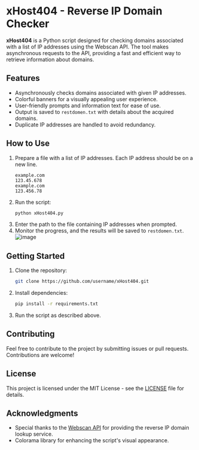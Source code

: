 # xHost404 - Reverse IP Domain Checker

**xHost404** is a Python script designed for checking domains associated with a list of IP addresses using the Webscan API. The tool makes asynchronous requests to the API, providing a fast and efficient way to retrieve information about domains.

## Features

- Asynchronously checks domains associated with given IP addresses.
- Colorful banners for a visually appealing user experience.
- User-friendly prompts and information text for ease of use.
- Output is saved to `restdomen.txt` with details about the acquired domains.
- Duplicate IP addresses are handled to avoid redundancy.

## How to Use

1. Prepare a file with a list of IP addresses. Each IP address should be on a new line.
    ```plaintext
    example.com
    123.45.678
    example.com
    123.456.78
    ```
2. Run the script:
    ```bash
    python xHost404.py
    ```
3. Enter the path to the file containing IP addresses when prompted.
4. Monitor the progress, and the results will be saved to `restdomen.txt`.
    ![image](https://github.com/Mrv3n0m666/xHost404/assets/157101186/2cab2f44-6864-4cdf-bae7-36d1a527e7d0)


## Getting Started

1. Clone the repository:
    ```bash
    git clone https://github.com/username/xHost404.git
    ```
2. Install dependencies:
    ```bash
    pip install -r requirements.txt
    ```
3. Run the script as described above.

## Contributing

Feel free to contribute to the project by submitting issues or pull requests. Contributions are welcome!

## License

This project is licensed under the MIT License - see the [LICENSE](LICENSE) file for details.

## Acknowledgments

- Special thanks to the [Webscan API](https://webscan.cc/) for providing the reverse IP domain lookup service.
- Colorama library for enhancing the script's visual appearance.


